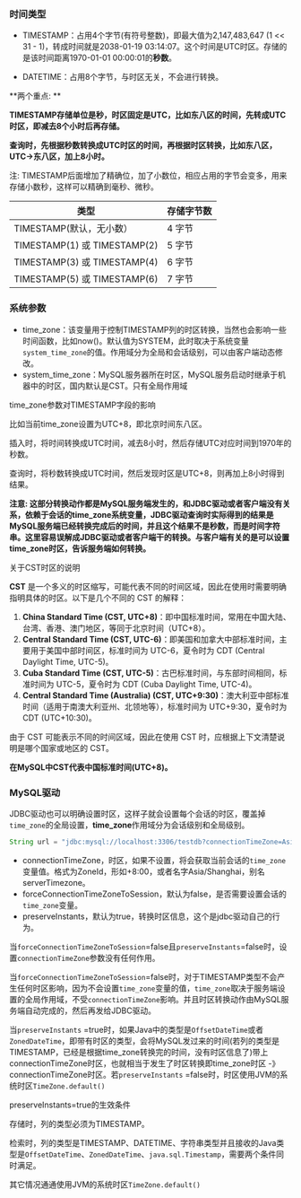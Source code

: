 ### 时间类型

* TIMESTAMP：占用4个字节(有符号整数)，即最大值为2,147,483,647 (1 << 31 - 1)，转成时间就是2038-01-19 03:14:07。这个时间是UTC时区。存储的是该时间距离1970-01-01 00:00:01的**秒数**。

* DATETIME：占用8个字节，与时区无关，不会进行转换。

**两个重点:  **

**TIMESTAMP存储单位是秒，时区固定是UTC，比如东八区的时间，先转成UTC时区，即减去8个小时后再存储。**

**查询时，先根据秒数转换成UTC时区的时间，再根据时区转换，比如东八区，UTC->东八区，加上8小时。**

注: TIMESTAMP后面增加了精确位，加了小数位，相应占用的字节会变多，用来存储小数秒，这样可以精确到毫秒、微秒。

| 类型                         | 存储字节数 |
| ---------------------------- | ---------- |
| TIMESTAMP(默认，无小数）     | 4 字节     |
| TIMESTAMP(1) 或 TIMESTAMP(2) | 5 字节     |
| TIMESTAMP(3) 或 TIMESTAMP(4) | 6 字节     |
| TIMESTAMP(5) 或 TIMESTAMP(6) | 7 字节     |

### 系统参数

* time_zone：该变量用于控制TIMESTAMP列的时区转换，当然也会影响一些时间函数，比如now()。默认值为SYSTEM，此时取决于系统变量`system_time_zone`的值。作用域分为全局和会话级别，可以由客户端动态修改。
* system_time_zone：MySQL服务器所在时区，MySQL服务启动时继承于机器中的时区，国内默认是CST。只有全局作用域

time_zone参数对TIMESTAMP字段的影响

比如当前time_zone设置为UTC+8，即北京时间东八区。

插入时，将时间转换成UTC时间，减去8小时，然后存储UTC对应时间到1970年的秒数。

查询时，将秒数转换成UTC时间，然后发现时区是UTC+8，则再加上8小时得到结果。

**注意: 这部分转换动作都是MySQL服务端发生的，和JDBC驱动或者客户端没有关系，依赖于会话的time_zone系统变量，JDBC驱动查询时实际得到的结果是MySQL服务端已经转换完成后的时间，并且这个结果不是秒数，而是时间字符串。这里容易误解成JDBC驱动或者客户端干的转换。与客户端有关的是可以设置time_zone时区，告诉服务端如何转换。**

关于CST时区的说明

**CST** 是一个多义的时区缩写，可能代表不同的时间区域，因此在使用时需要明确指明具体的时区。以下是几个不同的 CST 的解释：

1. **China Standard Time (CST, UTC+8)**：即中国标准时间，常用在中国大陆、台湾、香港、澳门地区，等同于北京时间（UTC+8）。
2. **Central Standard Time (CST, UTC-6)**：即美国和加拿大中部标准时间，主要用于美国中部时间区，标准时间为 UTC-6，夏令时为 CDT (Central Daylight Time, UTC-5)。
3. **Cuba Standard Time (CST, UTC-5)**：古巴标准时间，与东部时间相同，标准时间为 UTC-5，夏令时为 CDT (Cuba Daylight Time, UTC-4)。
4. **Central Standard Time (Australia) (CST, UTC+9:30)**：澳大利亚中部标准时间（适用于南澳大利亚州、北领地等），标准时间为 UTC+9:30，夏令时为 CDT (UTC+10:30)。

由于 CST 可能表示不同的时间区域，因此在使用 CST 时，应根据上下文清楚说明是哪个国家或地区的 CST。

**在MySQL中CST代表中国标准时间(UTC+8)。**

### MySQL驱动

JDBC驱动也可以明确设置时区，这样子就会设置每个会话的时区，覆盖掉`time_zone`的全局设置，**time_zone**作用域分为会话级别和全局级别。

```java
String url = "jdbc:mysql://localhost:3306/testdb?connectionTimeZone=Asia/Shanghai&forceConnectionTimeZoneToSession=true";
```

* connectionTimeZone，时区，如果不设置，将会获取当前会话的`time_zone`变量值。格式为ZoneId，形如+8:00，或者名字Asia/Shanghai，别名serverTimezone。
* forceConnectionTimeZoneToSession，默认为false，是否需要设置会话的`time_zone`变量。
* preserveInstants，默认为true，转换时区信息，这个是jdbc驱动自己的行为。

当`forceConnectionTimeZoneToSession`=false且`preserveInstants`=false时，设置`connectionTimeZone`参数没有任何作用。

当`forceConnectionTimeZoneToSession`=false时，对于TIMESTAMP类型不会产生任何时区影响，因为不会设置`time_zone`变量的值，`time_zone`取决于服务端设置的全局作用域，不受`connectionTimeZone`影响。并且时区转换动作由MySQL服务端自动完成的，然后再发给JDBC驱动。

当`preserveInstants` =true时，如果Java中的类型是`OffsetDateTime`或者`ZonedDateTime`，即带有时区的类型，会将MySQL发过来的时间(若列的类型是TIMESTAMP，已经是根据time_zone转换完的时间，没有时区信息了)带上connectionTimeZone时区，也就相当于发生了时区转换即time_zone时区 -》connectionTimeZone时区。若`preserveInstants` =false时，时区使用JVM的系统时区`TimeZone.default()`

preserveInstants=true的生效条件

存储时，列的类型必须为TIMESTAMP。

检索时，列的类型是TIMESTAMP、DATETIME、字符串类型并且接收的Java类型是`OffsetDateTime`、`ZonedDateTime`、`java.sql.Timestamp`，需要两个条件同时满足。

其它情况通通使用JVM的系统时区`TimeZone.default()`

